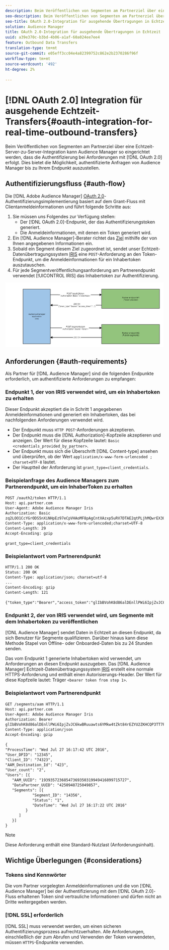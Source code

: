 ```yaml
---
description: Beim Veröffentlichen von Segmenten am Partnerziel über eine Echtzeit-Server-zu-Server-Integration kann Audience Manager so eingerichtet werden, dass die Authentifizierung beim Erstellen der Anforderungen mit OAuth 2.0 erfolgt. Dies bietet die Möglichkeit, authentifizierte Anfragen von Audience Manager bis zu Ihrem Endpunkt auszustellen.
seo-description: Beim Veröffentlichen von Segmenten am Partnerziel über eine Echtzeit-Server-zu-Server-Integration kann Audience Manager so eingerichtet werden, dass die Authentifizierung beim Erstellen der Anforderungen mit OAuth 2.0 erfolgt. Dies bietet die Möglichkeit, authentifizierte Anfragen von Audience Manager bis zu Ihrem Endpunkt auszustellen.
seo-title: OAuth 2.0-Integration für ausgehende Übertragungen in Echtzeit
solution: Audience Manager
title: OAuth 2.0-Integration für ausgehende Übertragungen in Echtzeit
uuid: a39e370c-b3bd-4b06-a1af-60a024ee7ee4
feature: Outbound Data Transfers
translation-type: tm+mt
source-git-commit: e05eff3cc04e4a82399752c862e2b2370286f96f
workflow-type: tm+mt
source-wordcount: '492'
ht-degree: 2%

---
```



# [!DNL OAuth 2.0] Integration für ausgehende Echtzeit-Transfers{#oauth-integration-for-real-time-outbound-transfers}

Beim Veröffentlichen von Segmenten am Partnerziel über eine Echtzeit-Server-zu-Server-Integration kann Audience Manager so eingerichtet werden, dass die Authentifizierung bei Anforderungen mit [!DNL OAuth 2.0] erfolgt. Dies bietet die Möglichkeit, authentifizierte Anfragen von Audience Manager bis zu Ihrem Endpunkt auszustellen.

## Authentifizierungsfluss {#auth-flow}

Die [!DNL Adobe Audience Manager] [OAuth 2.0](https://tools.ietf.org/html/rfc6749#section-4.4)-Authentifizierungsimplementierung basiert auf dem Grant-Fluss mit Clientanmeldeinformationen und führt folgende Schritte aus:

1. Sie müssen uns Folgendes zur Verfügung stellen:
   * Der [!DNL OAuth 2.0]-Endpunkt, der das Authentifizierungstoken generiert.
   * Die Anmeldeinformationen, mit denen ein Token generiert wird.
1. Ein [!DNL Audience Manager]-Berater richtet das [Ziel](../../../features/destinations/destinations.md) mithilfe der von Ihnen angegebenen Informationen ein.
1. Sobald ein Segment diesem Ziel zugeordnet ist, sendet unser Echtzeit-Datenübertragungssystem [IRIS](../../../reference/system-components/components-data-action.md#iris) eine `POST`-Anforderung an den Token-Endpunkt, um die Anmeldeinformationen für ein Inhabertoken auszutauschen.
1. Für jede Segmentveröffentlichungsanforderung am Partnerendpunkt verwendet [!UICONTROL IRIS] das Inhabertoken zur Authentifizierung.

![](assets/oauth2-iris.png)

## Anforderungen {#auth-requirements}

Als Partner für [!DNL Audience Manager] sind die folgenden Endpunkte erforderlich, um authentifizierte Anforderungen zu empfangen:

### Endpunkt 1, der von IRIS verwendet wird, um ein Inhabertoken zu erhalten

Dieser Endpunkt akzeptiert die in Schritt 1 angegebenen Anmeldeinformationen und generiert ein Inhabertoken, das bei nachfolgenden Anforderungen verwendet wird.

* Der Endpunkt muss `HTTP POST`-Anforderungen akzeptieren.
* Der Endpunkt muss die [!DNL Authorization]-Kopfzeile akzeptieren und anzeigen. Der Wert für diese Kopfzeile lautet: `Basic <credentials_provided_by_partner>`.
* Der Endpunkt muss sich die Überschrift [!DNL Content-type] ansehen und überprüfen, ob der Wert `application/x-www-form-urlencoded ; charset=UTF-8` lautet.
* Der Hauptteil der Anforderung ist `grant_type=client_credentials`.

### Beispielanfrage des Audience Managers zum Partnerendpunkt, um ein InhaberToken zu erhalten

```
POST /oauth2/token HTTP/1.1
Host: api.partner.com
User-Agent: Adobe Audience Manager Iris
Authorization: Basic zq2LOO1CcYGrODS5nXiNHpEz97eCpVHAoMF8pAgCntXAzxp5uRV7DTAE2qtPLjhMQwrEX3O6MHV4S
Content-Type: application/x-www-form-urlencoded;charset=UTF-8
Content-Length: 29
Accept-Encoding: gzip
  
grant_type=client_credentials
```

### Beispielantwort vom Partnerendpunkt

```
HTTP/1.1 200 OK
Status: 200 OK
Content-Type: application/json; charset=utf-8
...
Content-Encoding: gzip
Content-Length: 121
  
{"token_type":"Bearer","access_token":"glIbBVohK8d86alDEnllPWi6IpjZvJC6kwBRuuawts6YMkw4tZkt84rEZYU2ZKHCQP3TT7PnzCQPI0yY"}
```

### Endpunkt 2, der von IRIS verwendet wird, um Segmente mit dem Inhabertoken zu veröffentlichen

[!DNL Audience Manager] sendet Daten in Echtzeit an diesen Endpunkt, da sich Benutzer für Segmente qualifizieren. Darüber hinaus kann diese Methode Stapel von Offline- oder Onboarded-Daten bis zu 24 Stunden senden.

Das vom Endpunkt 1 generierte Inhabertoken wird verwendet, um Anforderungen an diesen Endpunkt auszugeben. Das [!DNL Audience Manager] Echtzeit-Datenübertragungssystem [IRIS](../../../reference/system-components/components-data-action.md#iris) erstellt eine normale HTTPS-Anforderung und enthält einen Autorisierungs-Header. Der Wert für diese Kopfzeile lautet: Träger `<bearer token from step 1>`.

### Beispielantwort vom Partnerendpunkt

```
GET /segments/aam HTTP/1.1
Host: api.partner.com
User-Agent: Adobe Audience Manager Iris
Authorization: Bearer glIbBVohK8d86alDEnllPWi6IpjZvJC6kwBRuuawts6YMkw4tZkt84rEZYU2ZKHCQP3TT7PnzCQPI0yY
Content-Type: application/json
Accept-Encoding: gzip
   
{
"ProcessTime": "Wed Jul 27 16:17:42 UTC 2016",
"User_DPID": "12345",
"Client_ID": "74323",
"AAM_Destination_Id": "423",
"User_count": "2",
"Users": [{
   "AAM_UUID": "19393572368547369350319949416899715727",
   "DataPartner_UUID": "4250948725049857",
   "Segments": [{
            "Segment_ID": "14356",
            "Status": "1",
            "DateTime": "Wed Jul 27 16:17:22 UTC 2016"
         }
      ]
   }]
}
```

>[!NOTE]
>
>Diese Anforderung enthält eine Standard-Nutzlast (Anforderungsinhalt).

## Wichtige Überlegungen {#considerations}

### Tokens sind Kennwörter

Die vom Partner vorgelegten Anmeldeinformationen und die von [!DNL Audience Manager] bei der Authentifizierung mit dem [!DNL OAuth 2.0]-Fluss erhaltenen Token sind vertrauliche Informationen und dürfen nicht an Dritte weitergegeben werden.

### [!DNL SSL] erforderlich

[!DNL SSL] muss verwendet werden, um einen sicheren Authentifizierungsprozess aufrechtzuerhalten. Alle Anforderungen, einschließlich der zum Abrufen und Verwenden der Token verwendeten, müssen `HTTPS`-Endpunkte verwenden.